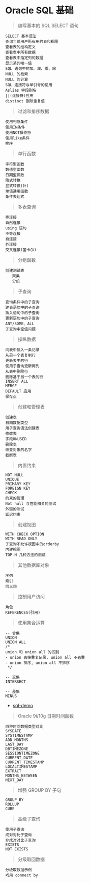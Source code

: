 # Oracle SQL 基础

> 编写基本的 SQL SELECT 语句

```oracle
SELECT 基本语法
查询当前用户所有用的表和视图
查看表的结构定义
查看表中所有数据
查看表中指定列的数据
显示某列唯一值
SQL 语句中的加、减、乘、除
NULL 的检索
NULL 的计算
SQL 连接符与单引号的使用
Aslias 字段别名
||(连接符)应用
distinct 删除重复值
```


> 过滤和排序数据

```oracle
使用判断条件
使用IN条件
使用NOT操作符
使用like条件
排序
```


> 单行函数

```oracle
字符型函数
数值型函数
日期型函数
隐式转换
显式转换(补)
单值通用函数
条件表达式
```


> 多表查询

```oracle
等连接
自然连接
using 语句
不等连接
自连接
外连接
交叉连接(笛卡尔)
```


> 分组函数

```oracle
创建测试表
   聚集
   分组
```


> 子查询

```oracle
查询条件中的子查询
建表语句中的子查询
插入语句中的子查询
更新语句中的子查询
ANY/SOME、ALL
子查询中空值问题
```


> 操纵数据

```oracle
向表中插入一条记录
从另一个表复制行
更新表中的行
使用子查询更新两列
从表中删除行
删除基于另一个表的行
INSERT ALL
MERGE
DEFAULT 应用
保存点
```

> 创建和管理表

```oracle
创建表
日期数据类型
用子查询语法创建表
修改表
字段UNUSED
删除表
改变对象的名字
截断表
```


> 内置约束

```oracle
NOT NULL
UNIQUE
PRIMARY KEY
FOREIGN KEY
CHECK
约束的管理
Not null 与性能相关的测试
外键的测试
延迟约束
```


> 创建视图

```oracle
WITH CHECK OPTION
WITH READ ONLY
子查询不允许视图中的orderby
内建视图
TOP-N 几种方法的测试
```

> 其他数据库对象

```oracle
序列
索引
同义词
```



> 控制用户访问

```oracle
角色
REFERENCES(引用)
```

> 使用集合运算

```oracle
-- 合集
UNION
UNION ALL
/*
union 和 union all 的区别
- union 去掉重复记录, union all 不去重
- union 排序, union all 不排序
 */
 
-- 交集
INTERSECT

-- 差集
MINUS
```

- [sql-demo](../sql_demo/base/06_union.sql)


> Oracle 9i/10g 日期时间函数

```oracle
四种时间数据类型对比
SYSDATE
SYSTIMESTAMP
ADD_MONTHS
LAST_DAY
DBTIMEZONE
SESSIONTIMEZONE
CURRENT_DATE
CURRENT_TIMESTAMP
LOCALTIMESTAMP
EXTRACT
MONTHS_BETWEEN
NEXT_DAY
```


> 增强 GROUP BY ⼦句

```oracle
GROUP BY
ROLLUP
CUBE
```

> 高级子查询

```oracle
使用子查询
成对对比子查询
非成对对比子查询
EXISTS
NOT EXISTS
```

> 分级取回数据

```oracle
分级取数据示例
巧用 connect by
```

